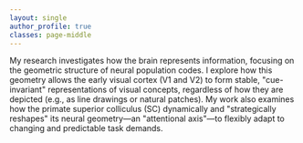 ```yaml
---
layout: single
author_profile: true
classes: page-middle
---
```


My research investigates how the brain represents information, focusing on the geometric structure of neural population codes. I explore how this geometry allows the early visual cortex (V1 and V2) to form stable, "cue-invariant" representations of visual concepts, regardless of how they are depicted (e.g., as line drawings or natural patches). My work also examines how the primate superior colliculus (SC) dynamically and "strategically reshapes" its neural geometry—an "attentional axis"—to flexibly adapt to changing and predictable task demands.
